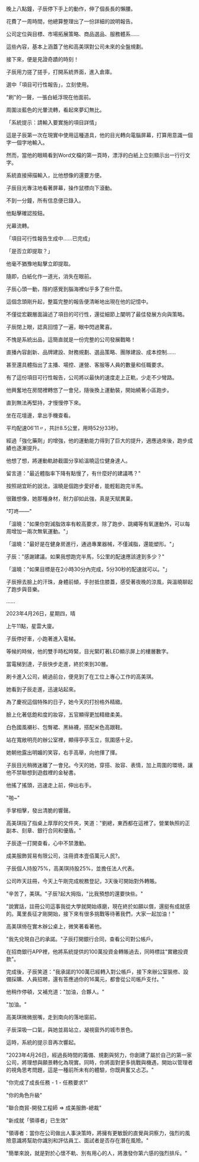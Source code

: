 晚上八點鐘，子辰停下手上的動作，伸了個長長的懶腰。

花費了一周時間，他總算整理出了一份詳細的說明報告。

公司定位與目標、市場拓展策略、商品選品、服務體系……

這些內容，基本上涵蓋了他和高美琪對公司未來的全盤規劃。

接下來，便是見證奇蹟的時刻！

子辰用力搓了搓手，打開系統界面，進入倉庫。

選中「項目可行性報告」，立刻使用。

"刷"的一聲，一張白紙浮現在他面前。

周圍淡藍色的光暈流轉，看起來夢幻無比。

「系統提示：請輸入要實施的項目詳情」

這是子辰第一次在現實中使用這種道具，他的目光轉向電腦屏幕，打算用意識一個字一個字地輸入。

然而，當他的眼睛看到Word文檔的第一頁時，漂浮的白紙上立刻顯示出一行行文字。

系統直接掃描輸入，比他想像的還要方便。

子辰目光專注地看著屏幕，操作鼠標向下滾動。

不到一分鐘，所有信息便已錄入。

他點擊確認按鈕。

光幕流轉。

「項目可行性報告生成中……已完成」

「是否立即提取？」

他毫不猶豫地點擊立即提取。

隨即，白紙化作一道光，消失在眼前。

子辰心頭一動，隱約感覺到腦海裡似乎多了些什麼。

這個念頭剛升起，整篇完整的報告便清晰地出現在他的記憶中。

不僅從宏觀層面論述了項目的可行性，還從細節上闡明了最佳發展方向與策略。

子辰閉上眼，認真回憶了一遍，眼中閃過驚喜。

不愧是系統出品，這簡直就是一份完整的公司發展戰略！

直播內容創新、品牌建設、財務規劃、選品策略、團隊建設、成本控制……

甚至還具體指出了主播、場控、運營、客服等人員的數量和任職要求。

有了這份項目可行性報告，公司將以最快的速度走上正軌，少走不少彎路。

他興奮地在房間裡轉悠了一會兒，隨後換上運動裝，開始繞著小區跑步。

直到無法再堅持，才慢慢停下來。

坐在花壇邊，拿出手機查看。

平均配速06′11〃，共計8.5公里，用時52分33秒。

經過「強化藥劑」的增強，他的運動能力得到了巨大的提升，適應過來後，跑步成績也逐漸提升。

他想了想，將運動軌跡截圖分享給溫曉這位健身達人。

留言道："最近體脂率下降有點慢了，有什麼好的建議嗎？"

按照胡宜盺的說法，溫曉是個跑步愛好者，能輕鬆跑完半馬。

很難想像，她那種身材，耐力卻如此強，真是天賦異稟。

"叮咚——"

「溫曉："如果你對減脂效率有較高要求，除了跑步、跳繩等有氧運動外，可以每周增加一兩次無氧運動。"」

「溫曉："最好是在健身房進行，通過專業器械，不僅減脂，還能塑形。"」

子辰："感謝建議。如果我想跑完半馬，5公里的配速應該達到多少？"

「溫曉："如果目標是在2小時30分內完成，5分30秒的配速就可以。"」

子辰擦去臉上的汗珠，身體前傾，手肘抵住膝蓋，感受著夜晚的涼風，與溫曉聊起了跑步與音樂。

……

2023年4月26日，星期四，晴

上午11點，星雲大廈。

子辰停好車，小跑著進入電梯。

等候的時候，他的雙手時松時緊，目光緊盯著LED顯示屏上的樓層數字。

當電梯到達，子辰快步走進，終於來到30層。

刷卡進入公司，繞過前台，便見到了在工位上專心工作的高美琪。

她看到子辰走進，迅速站起來。

為了慶祝這個特殊的日子，她今天的打扮格外精緻。

臉上化著低飽和度的妝容，五官顯得更加精緻柔美。

白色國風襯衫、包臀裙、黑絲襪，搭配米色高跟鞋。

站在寬敞明亮的辦公室裡，顯得亭亭玉立，氛圍感十足。

她朝他露出明媚的笑容，右手高舉，向他揮了揮。

子辰目光稍微迷離了一會兒。今天的她，穿搭、妝容、表情，加上周圍的環境，讓他不禁聯想到遊戲裡的金秘書。

他搖了搖頭，迅速走上前，伸出右手。

"啪~"

手掌相擊，發出清脆的響聲。

高美琪指了指桌上厚厚的文件夾，笑道："劉總，東西都在這裡了。營業執照的正副本、刻章、銀行合同和優盾。"

子辰逐一打開查看，心中不禁激動。

成美服飾貿易有限公司，注冊資本壹佰萬元人民?。

子辰個人持股75%，高美琪持股25%，並擔任法人代表。

公司昨天註冊，今天上午剛完成稅務登記，3天後可開始對外轉賬。

"辛苦了，美琪。"子辰?起大拇指，"比我預想的還要快些。"

"說實話，註冊公司這事我從大學就開始琢磨，現在終於如願以償，還挺有成就感的。萬里長征才剛開始，接下來有很多挑戰等待著我們，大家一起加油！"

高美琪倚在實木辦公桌上，微笑著看著他。

"我先兌現自己的承諾。"子辰打開銀行合同，查看公司對公帳戶。

在招商銀行APP裡，他將系統提供的100萬投資金轉賬過去，同時標註"實繳投資款"。

完成後，子辰笑道："我承諾的100萬已經轉入對公帳戶，接下來辦公室裝修、設備採購、人員招聘，還有答應過你的16萬元，都會從公司帳戶支付。"

他稍作停頓，又補充道："加油，合夥人。"

"加油。"

高美琪微微抿嘴，走到南向的落地窗前。

子辰深吸一口氣，與她並肩站立，凝視窗外的城市景色。

這時，系統的提示音再次響起。

"2023年4月26日，經過長時間的籌備、規劃與努力，你創建了屬於自己的第一家公司，將理想與願景轉化為現實。同時，你將面對更多挑戰與機遇，開始以管理者的視角思考問題，這是一種前所未有的體驗，你既興奮又忐忑。"

"你完成了成長任務 - 1 - 任務要求1"

"你的角色升級"

"聯合商貿-開發工程師 => 成美服飾-總裁"

"新成就「領導者」已生效"

"領導者：當你在公司做出人事決策時，將擁有更敏銳的直覺與洞察力，強烈的風險意識將幫助你識別和評估員工、面試者是否存在潛在風險。"

"簡單來說，就是對於心懷不軌、別有用心的人，將激發你第六感的強烈排斥。"